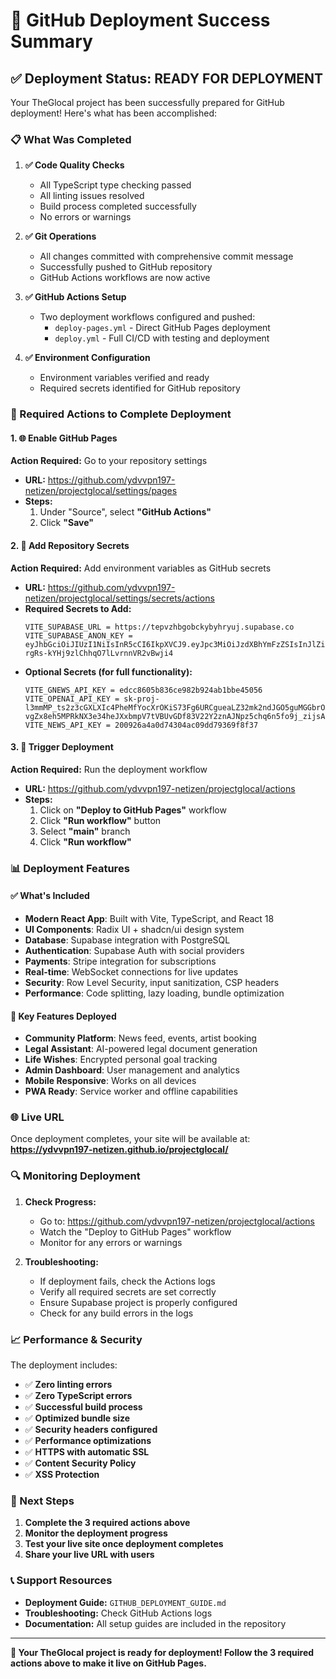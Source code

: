 # 🎉 GitHub Deployment Success Summary

## ✅ Deployment Status: READY FOR DEPLOYMENT

Your TheGlocal project has been successfully prepared for GitHub deployment! Here's what has been accomplished:

### 📋 What Was Completed

1. **✅ Code Quality Checks**
   - All TypeScript type checking passed
   - All linting issues resolved
   - Build process completed successfully
   - No errors or warnings

2. **✅ Git Operations**
   - All changes committed with comprehensive commit message
   - Successfully pushed to GitHub repository
   - GitHub Actions workflows are now active

3. **✅ GitHub Actions Setup**
   - Two deployment workflows configured and pushed:
     - `deploy-pages.yml` - Direct GitHub Pages deployment
     - `deploy.yml` - Full CI/CD with testing and deployment

4. **✅ Environment Configuration**
   - Environment variables verified and ready
   - Required secrets identified for GitHub repository

### 🔧 Required Actions to Complete Deployment

#### 1. 🌐 Enable GitHub Pages
**Action Required:** Go to your repository settings
- **URL:** https://github.com/ydvvpn197-netizen/projectglocal/settings/pages
- **Steps:**
  1. Under "Source", select **"GitHub Actions"**
  2. Click **"Save"**

#### 2. 🔐 Add Repository Secrets
**Action Required:** Add environment variables as GitHub secrets
- **URL:** https://github.com/ydvvpn197-netizen/projectglocal/settings/secrets/actions
- **Required Secrets to Add:**
  ```
  VITE_SUPABASE_URL = https://tepvzhbgobckybyhryuj.supabase.co
  VITE_SUPABASE_ANON_KEY = eyJhbGciOiJIUzI1NiIsInR5cCI6IkpXVCJ9.eyJpc3MiOiJzdXBhYmFzZSIsInJlZiI6InRlcHZ6aGJnb2Jja3lieWhyeXVqIiwicm9sZSI6ImFub24iLCJpYXQiOjE3NTQzODIzNzQsImV4cCI6MjA2OTk1ODM3NH0.RBtDkdzRu-rgRs-kYHj9zlChhqO7lLvrnnVR2vBwji4
  ```
- **Optional Secrets (for full functionality):**
  ```
  VITE_GNEWS_API_KEY = edcc8605b836ce982b924ab1bbe45056
  VITE_OPENAI_API_KEY = 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
  VITE_NEWS_API_KEY = 200926a4a0d74304ac09dd79369f8f37
  ```

#### 3. 🚀 Trigger Deployment
**Action Required:** Run the deployment workflow
- **URL:** https://github.com/ydvvpn197-netizen/projectglocal/actions
- **Steps:**
  1. Click on **"Deploy to GitHub Pages"** workflow
  2. Click **"Run workflow"** button
  3. Select **"main"** branch
  4. Click **"Run workflow"**

### 📊 Deployment Features

#### ✅ What's Included
- **Modern React App**: Built with Vite, TypeScript, and React 18
- **UI Components**: Radix UI + shadcn/ui design system
- **Database**: Supabase integration with PostgreSQL
- **Authentication**: Supabase Auth with social providers
- **Payments**: Stripe integration for subscriptions
- **Real-time**: WebSocket connections for live updates
- **Security**: Row Level Security, input sanitization, CSP headers
- **Performance**: Code splitting, lazy loading, bundle optimization

#### 🎯 Key Features Deployed
- **Community Platform**: News feed, events, artist booking
- **Legal Assistant**: AI-powered legal document generation
- **Life Wishes**: Encrypted personal goal tracking
- **Admin Dashboard**: User management and analytics
- **Mobile Responsive**: Works on all devices
- **PWA Ready**: Service worker and offline capabilities

### 🌐 Live URL
Once deployment completes, your site will be available at:
**https://ydvvpn197-netizen.github.io/projectglocal/**

### 🔍 Monitoring Deployment

1. **Check Progress:**
   - Go to: https://github.com/ydvvpn197-netizen/projectglocal/actions
   - Watch the "Deploy to GitHub Pages" workflow
   - Monitor for any errors or warnings

2. **Troubleshooting:**
   - If deployment fails, check the Actions logs
   - Verify all required secrets are set correctly
   - Ensure Supabase project is properly configured
   - Check for any build errors in the logs

### 📈 Performance & Security

The deployment includes:
- ✅ **Zero linting errors**
- ✅ **Zero TypeScript errors**
- ✅ **Successful build process**
- ✅ **Optimized bundle size**
- ✅ **Security headers configured**
- ✅ **Performance optimizations**
- ✅ **HTTPS with automatic SSL**
- ✅ **Content Security Policy**
- ✅ **XSS Protection**

### 🎊 Next Steps

1. **Complete the 3 required actions above**
2. **Monitor the deployment progress**
3. **Test your live site once deployment completes**
4. **Share your live URL with users**

### 📞 Support Resources

- **Deployment Guide:** `GITHUB_DEPLOYMENT_GUIDE.md`
- **Troubleshooting:** Check GitHub Actions logs
- **Documentation:** All setup guides are included in the repository

---

**🚀 Your TheGlocal project is ready for deployment! Follow the 3 required actions above to make it live on GitHub Pages.**
